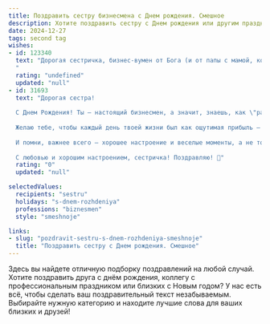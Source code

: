 ```yaml
---
title: Поздравить сестру бизнесмена c Днем рождения. Смешное
description: Хотите поздравить сестру c Днем рождения или другим праздником? Наш ИИ создаст незабываемое поздравление, а вы обязательно выделитесь среди других.  
date: 2024-12-27
tags: second tag
wishes:
- id: 123340
  text: "Дорогая сестричка, бизнес-вумен от Бога (и от папы с мамой, конечно)! С Днём рождения! Желаю тебе таких же головокружительных успехов в бизнесе, как и в покорении мужских сердец (шутка, хотя… кто знает?). Пусть твой бюджет растёт быстрее, чем количество седых волос у конкурентов, а каждый день приносит столько же радости, сколько прибыли.  Счастья, здоровья и чтобы все твои сделки были исключительно выгодными – даже та, где ты меня просишь о помощи! ;)
  "
  rating: "undefined"
  updated: "null"
- id: 31693
  text: "Дорогая сестра!
  
  С Днем Рождения! Ты — настоящий бизнесмен, а значит, знаешь, как \"распродать\" все свои желания и заработать на счастье! Пусть в этой жизни ценность твоих идей будет всегда на \"высоком уровне\", как акции успешной компании, а не на \"розничных распродажах\".
  
  Желаю тебе, чтобы каждый день твоей жизни был как ощутимая прибыль — сладким и запоминающимся! Пусть все твои \"инвестиции\" в здоровье и счастье окупаются с лихвой, а конкуренты завидуют твоему блестящему успеху!
  
  И помни, важнее всего — хорошее настроение и веселые моменты, а не только цифры на счету! Пусть в твоем бизнесе будет больше креативного подхода, чем рутинного отчета.
  
  С любовью и хорошим настроением, сестричка! Поздравляю! 🎉"
  rating: "0"
  updated: "null"

selectedValues:
  recipients: "sestru"
  holidays: "s-dnem-rozhdeniya"
  professions: "biznesmen"
  style: "smeshnoje"

links:
- slug: "pozdravit-sestru-s-dnem-rozhdeniya-smeshnoje"
  title: "Поздравить сестру c Днем рождения. Смешное"
---
```


Здесь вы найдете отличную подборку поздравлений на любой случай. 
Хотите поздравить друга с днём рождения, коллегу с профессиональным праздником или близких с Новым годом? У нас есть всё, чтобы сделать ваш поздравительный текст незабываемым. Выбирайте нужную категорию и находите лучшие слова для ваших близких и друзей!
